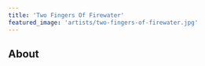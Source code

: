 ```yaml
---
title: 'Two Fingers Of Firewater'
featured_image: 'artists/two-fingers-of-firewater.jpg'
---
```


## About


